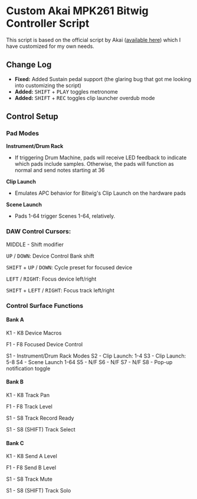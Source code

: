 Custom Akai MPK261 Bitwig Controller Script
===========================================

This script is based on the official script by Akai ([available here](http://www.akaipro.com/product/mpk-261#downloads)) which I have customized for my own needs.

Change Log
----------
- **Fixed:** Added Sustain pedal support (the glaring bug that got me looking into customizing the script)
- **Added:** <kbd>SHIFT</kbd> + <kbd>PLAY</kbd> toggles metronome
- **Added:** <kbd>SHIFT</kbd> + <kbd>REC</kbd> toggles clip launcher overdub mode

Control Setup
-------------

### Pad Modes

**Instrument/Drum Rack**

- If triggering Drum Machine, pads will receive LED feedback to indicate which pads include samples. Otherwise, the pads will function as normal and send notes starting at 36 

**Clip Launch**

- Emulates APC behavior for Bitwig's Clip Launch on the hardware pads

**Scene Launch**

- Pads 1-64 trigger Scenes 1-64, relatively.

### DAW Control Cursors:

MIDDLE - Shift modifier

<kbd>UP</kbd> / <kbd>DOWN</kbd>: Device Control Bank shift

<kbd>SHIFT</kbd> + <kbd>UP</kbd> / <kbd>DOWN</kbd>: Cycle preset for focused device

<kbd>LEFT</kbd> / <kbd>RIGHT</kbd>: Focus device left/right

<kbd>SHIFT</kbd> + <kbd>LEFT</kbd> / <kbd>RIGHT</kbd>: Focus track left/right

### Control Surface Functions

#### Bank A

K1 - K8
Device Macros

F1 - F8
Focused Device Control

S1 - Instrument/Drum Rack Modes
S2 - Clip Launch: 1-4
S3 - Clip Launch: 5-8
S4 - Scene Launch 1-64
S5 - N/F
S6 - N/F
S7 - N/F
S8 - Pop-up notification toggle


#### Bank B

K1 - K8
Track Pan

F1 - F8
Track Level

S1 - S8
Track Record Ready

S1 - S8 (SHIFT)
Track Select

#### Bank C
K1 - K8
Send A Level

F1 - F8
Send B Level

S1 - S8
Track Mute

S1 - S8 (SHIFT)
Track Solo
